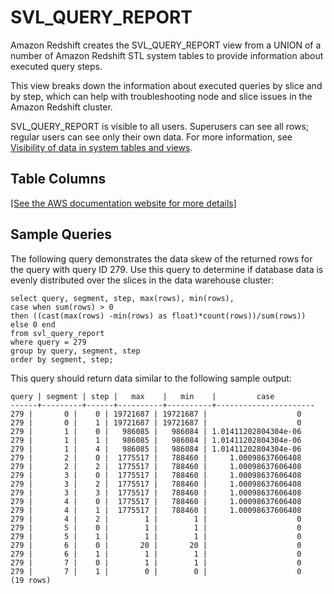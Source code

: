 # SVL\_QUERY\_REPORT<a name="r_SVL_QUERY_REPORT"></a>

Amazon Redshift creates the SVL\_QUERY\_REPORT view from a UNION of a number of Amazon Redshift STL system tables to provide information about executed query steps\.

This view breaks down the information about executed queries by slice and by step, which can help with troubleshooting node and slice issues in the Amazon Redshift cluster\.

SVL\_QUERY\_REPORT is visible to all users\. Superusers can see all rows; regular users can see only their own data\. For more information, see [Visibility of data in system tables and views](c_visibility-of-data.md)\.

## Table Columns<a name="r_SVL_QUERY_REPORT-table-rows2"></a>

[\[See the AWS documentation website for more details\]](http://docs.aws.amazon.com/redshift/latest/dg/r_SVL_QUERY_REPORT.html)

## Sample Queries<a name="r_SVL_QUERY_REPORT-sample-queries2"></a>

The following query demonstrates the data skew of the returned rows for the query with query ID 279\. Use this query to determine if database data is evenly distributed over the slices in the data warehouse cluster: 

```
select query, segment, step, max(rows), min(rows),
case when sum(rows) > 0
then ((cast(max(rows) -min(rows) as float)*count(rows))/sum(rows))
else 0 end
from svl_query_report
where query = 279
group by query, segment, step
order by segment, step;
```

This query should return data similar to the following sample output: 

```
query | segment | step |   max    |   min    |         case
------+---------+------+----------+----------+----------------------
279 |       0 |    0 | 19721687 | 19721687 |                    0
279 |       0 |    1 | 19721687 | 19721687 |                    0
279 |       1 |    0 |   986085 |   986084 | 1.01411202804304e-06
279 |       1 |    1 |   986085 |   986084 | 1.01411202804304e-06
279 |       1 |    4 |   986085 |   986084 | 1.01411202804304e-06
279 |       2 |    0 |  1775517 |   788460 |     1.00098637606408
279 |       2 |    2 |  1775517 |   788460 |     1.00098637606408
279 |       3 |    0 |  1775517 |   788460 |     1.00098637606408
279 |       3 |    2 |  1775517 |   788460 |     1.00098637606408
279 |       3 |    3 |  1775517 |   788460 |     1.00098637606408
279 |       4 |    0 |  1775517 |   788460 |     1.00098637606408
279 |       4 |    1 |  1775517 |   788460 |     1.00098637606408
279 |       4 |    2 |        1 |        1 |                    0
279 |       5 |    0 |        1 |        1 |                    0
279 |       5 |    1 |        1 |        1 |                    0
279 |       6 |    0 |       20 |       20 |                    0
279 |       6 |    1 |        1 |        1 |                    0
279 |       7 |    0 |        1 |        1 |                    0
279 |       7 |    1 |        0 |        0 |                    0
(19 rows)
```